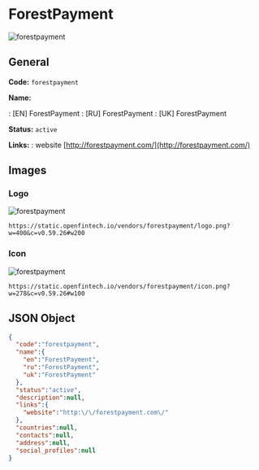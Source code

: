 
# ForestPayment 
![forestpayment](https://static.openfintech.io/vendors/forestpayment/logo.png?w=400&c=v0.59.26#w200)  

## General 
 
**Code:** `forestpayment` 
 
**Name:** 
 
:	[EN] ForestPayment 
:	[RU] ForestPayment 
:	[UK] ForestPayment 
 
**Status:** `active` 
 
**Links:** 
: website [http://forestpayment.com/](http://forestpayment.com/) 
 

## Images 

### Logo 
 
![forestpayment](https://static.openfintech.io/vendors/forestpayment/logo.png?w=400&c=v0.59.26#w200)  

```
https://static.openfintech.io/vendors/forestpayment/logo.png?w=400&c=v0.59.26#w200
```  

### Icon 
 
![forestpayment](https://static.openfintech.io/vendors/forestpayment/icon.png?w=278&c=v0.59.26#w100)  

```
https://static.openfintech.io/vendors/forestpayment/icon.png?w=278&c=v0.59.26#w100
```  

## JSON Object 

```json
{
  "code":"forestpayment",
  "name":{
    "en":"ForestPayment",
    "ru":"ForestPayment",
    "uk":"ForestPayment"
  },
  "status":"active",
  "description":null,
  "links":{
    "website":"http:\/\/forestpayment.com\/"
  },
  "countries":null,
  "contacts":null,
  "address":null,
  "social_profiles":null
}
```  
